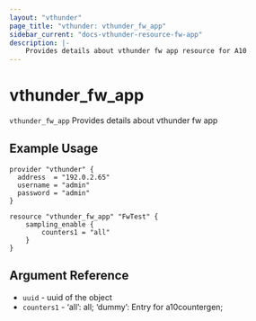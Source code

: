 ```yaml
---
layout: "vthunder"
page_title: "vthunder: vthunder_fw_app"
sidebar_current: "docs-vthunder-resource-fw-app"
description: |-
	Provides details about vthunder fw app resource for A10
---
```


# vthunder\_fw\_app

`vthunder_fw_app` Provides details about vthunder fw app
## Example Usage


```hcl
provider "vthunder" {
  address  = "192.0.2.65"
  username = "admin"
  password = "admin"
}

resource "vthunder_fw_app" "FwTest" {
	sampling_enable {
		counters1 = "all" 
	}
}
```

## Argument Reference

* `uuid` - uuid of the object
* `counters1` - ‘all’: all; ‘dummy’: Entry for a10countergen;

